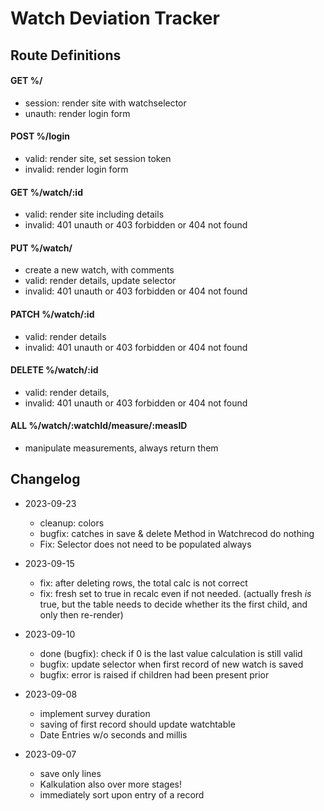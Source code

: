 # Watch Deviation Tracker

## Route Definitions

#### GET %/

- session: render site with watchselector
- unauth: render login form

#### POST %/login

- valid: render site, set session token
- invalid: render login form

#### GET %/watch/:id

- valid: render site including details
- invalid: 401 unauth or 403 forbidden or 404 not found

#### PUT %/watch/

- create a new watch, with comments
- valid: render details, update selector
- invalid: 401 unauth or 403 forbidden or 404 not found

#### PATCH %/watch/:id

- valid: render details
- invalid: 401 unauth or 403 forbidden or 404 not found

#### DELETE %/watch/:id

- valid: render details,
- invalid: 401 unauth or 403 forbidden or 404 not found

#### ALL %/watch/:watchId/measure/:measID

- manipulate measurements, always return them

## Changelog

- 2023-09-23

  - cleanup: colors
  - bugfix: catches in save & delete Method in Watchrecod do nothing
  - Fix: Selector does not need to be populated always

- 2023-09-15

  - fix: after deleting rows, the total calc is not correct
  - fix: fresh set to true in recalc even if not needed. (actually fresh
        _is_ true, but the table needs to decide whether its the first child,
        and only then re-render)

- 2023-09-10

  - done (bugfix): check if 0 is the last value calculation is still valid
  - bugfix: update selector when first record of new watch is saved
  - bugfix: error is raised if children had been present prior

- 2023-09-08

  - implement survey duration
  - saving of first record should update watchtable
  - Date Entries w/o seconds and millis

- 2023-09-07
  - save only lines
  - Kalkulation also over more stages!
  - immediately sort upon entry of a record
